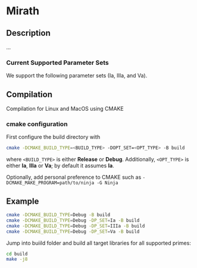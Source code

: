 # Mirath

## Description

...

### Current Supported Parameter Sets

We support the following parameter sets (Ia, IIIa, and Va).

## Compilation

Compilation for Linux and MacOS using CMAKE

### cmake configuration

First configure the build directory with

```bash
cmake -DCMAKE_BUILD_TYPE=<BUILD_TYPE> -DOPT_SET=<OPT_TYPE> -B build
```

where `<BUILD_TYPE>` is either **Release** or **Debug**.
Additionally, `<OPT_TYPE>` is either **Ia**, **IIIa** or **Va**; by default it assumes **Ia**.

Optionally, add personal preference to CMAKE such as `-DCMAKE_MAKE_PROGRAM=path/to/ninja -G Ninja`

## Example

```bash
cmake -DCMAKE_BUILD_TYPE=Debug -B build
cmake -DCMAKE_BUILD_TYPE=Debug -DP_SET=Ia -B build
cmake -DCMAKE_BUILD_TYPE=Debug -DP_SET=IIIa -B build
cmake -DCMAKE_BUILD_TYPE=Debug -DP_SET=Va -B build
```

Jump into buiild folder and build all target libraries for all supported primes:

```bash
cd build
make -j8
```